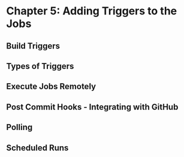 # Chapter 5: Adding Triggers to the Jobs
## Build Triggers
## Types of Triggers
## Execute Jobs Remotely
## Post Commit Hooks - Integrating with GitHub
## Polling
## Scheduled Runs
